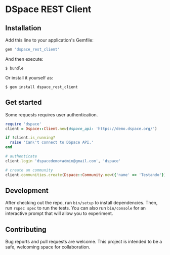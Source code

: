 # DSpace REST Client

## Installation

Add this line to your application's Gemfile:

```ruby
gem 'dspace_rest_client'
```

And then execute:

    $ bundle

Or install it yourself as:

    $ gem install dspace_rest_client

## Get started

Some requests requires user authentication.

```ruby
require 'dspace'
client = Dspace::Client.new(dspace_api: 'https://demo.dspace.org/')

if !client.is_running?
  raise 'Can\'t connect to DSpace API.'
end

# authenticate
client.login 'dspacedemo+admin@gmail.com', 'dspace'

# create an community
client.communities.create(Dspace::Community.new({'name' => 'Testando'}))
```

## Development

After checking out the repo, run `bin/setup` to install dependencies. Then, run `rspec spec` to run the tests. You can also run `bin/console` for an interactive prompt that will allow you to experiment.

## Contributing

Bug reports and pull requests are welcome. This project is intended to be a safe, welcoming space for collaboration.

